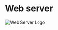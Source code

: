 # Web server

![Web Server Logo](https://s3.amazonaws.com/intranet-projects-files/holbertonschool-sysadmin_devops/266/8Gu52Qv.png)
